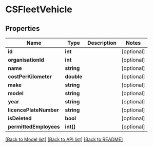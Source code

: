 # CSFleetVehicle

## Properties
Name | Type | Description | Notes
------------ | ------------- | ------------- | -------------
**id** | **int** |  | [optional] 
**organisationId** | **int** |  | [optional] 
**name** | **string** |  | [optional] 
**costPerKilometer** | **double** |  | [optional] 
**make** | **string** |  | [optional] 
**model** | **string** |  | [optional] 
**year** | **string** |  | [optional] 
**licencePlateNumber** | **string** |  | [optional] 
**isDeleted** | **bool** |  | [optional] 
**permittedEmployees** | **int[]** |  | [optional] 

[[Back to Model list]](../README.md#documentation-for-models) [[Back to API list]](../README.md#documentation-for-api-endpoints) [[Back to README]](../README.md)


